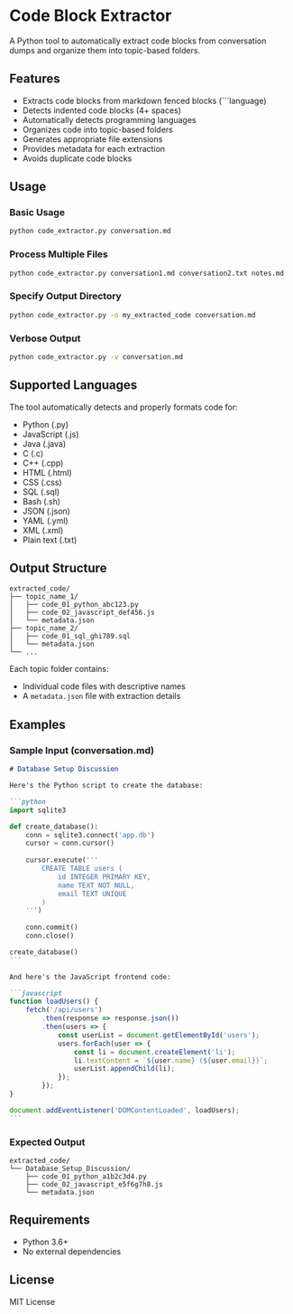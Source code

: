 # Code Block Extractor

A Python tool to automatically extract code blocks from conversation dumps and organize them into topic-based folders.

## Features

- Extracts code blocks from markdown fenced blocks (```language)
- Detects indented code blocks (4+ spaces)
- Automatically detects programming languages
- Organizes code into topic-based folders
- Generates appropriate file extensions
- Provides metadata for each extraction
- Avoids duplicate code blocks

## Usage

### Basic Usage

```bash
python code_extractor.py conversation.md
```

### Process Multiple Files

```bash
python code_extractor.py conversation1.md conversation2.txt notes.md
```

### Specify Output Directory

```bash
python code_extractor.py -o my_extracted_code conversation.md
```

### Verbose Output

```bash
python code_extractor.py -v conversation.md
```

## Supported Languages

The tool automatically detects and properly formats code for:

- Python (.py)
- JavaScript (.js)
- Java (.java)
- C (.c)
- C++ (.cpp)
- HTML (.html)
- CSS (.css)
- SQL (.sql)
- Bash (.sh)
- JSON (.json)
- YAML (.yml)
- XML (.xml)
- Plain text (.txt)

## Output Structure

```
extracted_code/
├── topic_name_1/
│   ├── code_01_python_abc123.py
│   ├── code_02_javascript_def456.js
│   └── metadata.json
├── topic_name_2/
│   ├── code_01_sql_ghi789.sql
│   └── metadata.json
└── ...
```

Each topic folder contains:
- Individual code files with descriptive names
- A `metadata.json` file with extraction details

## Examples

### Sample Input (conversation.md)

````markdown
# Database Setup Discussion

Here's the Python script to create the database:

```python
import sqlite3

def create_database():
    conn = sqlite3.connect('app.db')
    cursor = conn.cursor()
    
    cursor.execute('''
        CREATE TABLE users (
            id INTEGER PRIMARY KEY,
            name TEXT NOT NULL,
            email TEXT UNIQUE
        )
    ''')
    
    conn.commit()
    conn.close()

create_database()
```

And here's the JavaScript frontend code:

```javascript
function loadUsers() {
    fetch('/api/users')
        .then(response => response.json())
        .then(users => {
            const userList = document.getElementById('users');
            users.forEach(user => {
                const li = document.createElement('li');
                li.textContent = `${user.name} (${user.email})`;
                userList.appendChild(li);
            });
        });
}

document.addEventListener('DOMContentLoaded', loadUsers);
```
````

### Expected Output

```
extracted_code/
└── Database_Setup_Discussion/
    ├── code_01_python_a1b2c3d4.py
    ├── code_02_javascript_e5f6g7h8.js
    └── metadata.json
```

## Requirements

- Python 3.6+
- No external dependencies

## License

MIT License
